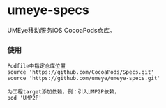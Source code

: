 # umeye-specs
UMEye移动服务iOS CocoaPods仓库。

### 使用
```
Podfile中指定仓库位置
source 'https://github.com/CocoaPods/Specs.git'
source 'https://github.com/umeye/umeye-specs.git'

为工程target添加依赖，例：引入UMP2P依赖，
pod 'UMP2P'
```
